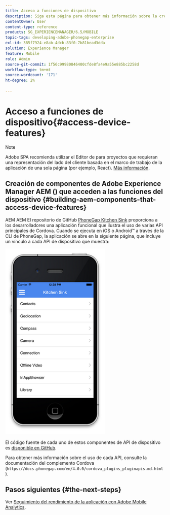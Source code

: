 ```yaml
---
title: Acceso a funciones de dispositivo
description: Siga esta página para obtener más información sobre la creación de componentes de Adobe Experience Manager AEM () que acceden a las funciones de los dispositivos. AEM AEM El repositorio de GitHub del receptor de cocina PhoneGap de la proporciona a los desarrolladores una aplicación funcional que ilustra el uso de varias API principales de Cordova.
contentOwner: User
content-type: reference
products: SG_EXPERIENCEMANAGER/6.5/MOBILE
topic-tags: developing-adobe-phonegap-enterprise
exl-id: 385f7924-e8ab-4dcb-83f0-7b81bead3dda
solution: Experience Manager
feature: Mobile
role: Admin
source-git-commit: 1f56c99980846400cfde8fa4e9a55e885bc2258d
workflow-type: tm+mt
source-wordcount: '171'
ht-degree: 2%

---
```


# Acceso a funciones de dispositivo{#access-device-features}

>[!NOTE]
>
>Adobe SPA recomienda utilizar el Editor de para proyectos que requieran una representación del lado del cliente basada en el marco de trabajo de la aplicación de una sola página (por ejemplo, React). [Más información](/help/sites-developing/spa-overview.md).

## Creación de componentes de Adobe Experience Manager AEM () que acceden a las funciones del dispositivo {#building-aem-components-that-access-device-features}

AEM AEM El repositorio de GitHub [PhoneGap Kitchen Sink](https://github.com/blefebvre/aem-phonegap-kitchen-sink) proporciona a los desarrolladores una aplicación funcional que ilustra el uso de varias API principales de Cordova. Cuando se ejecuta en iOS o Android™ a través de la CLI de PhoneGap, la aplicación se abre en la siguiente página, que incluye un vínculo a cada API de dispositivo que muestra:

![chlimage_1-107](assets/chlimage_1-107.png)

El código fuente de cada uno de estos componentes de API de dispositivo es [disponible en GitHub](https://github.com/blefebvre/aem-phonegap-kitchen-sink/tree/master/content/src/main/content/jcr_root/apps/brucelefebvre/kitchen-sink/components).

Para obtener más información sobre el uso de cada API, consulte la documentación del complemento Cordova (`https://docs.phonegap.com/en/4.0.0/cordova_plugins_pluginapis.md.html`).

## Pasos siguientes {#the-next-steps}

Ver [Seguimiento del rendimiento de la aplicación con Adobe Mobile Analytics](/help/mobile/phonegap-intro-to-app-analytics.md).

